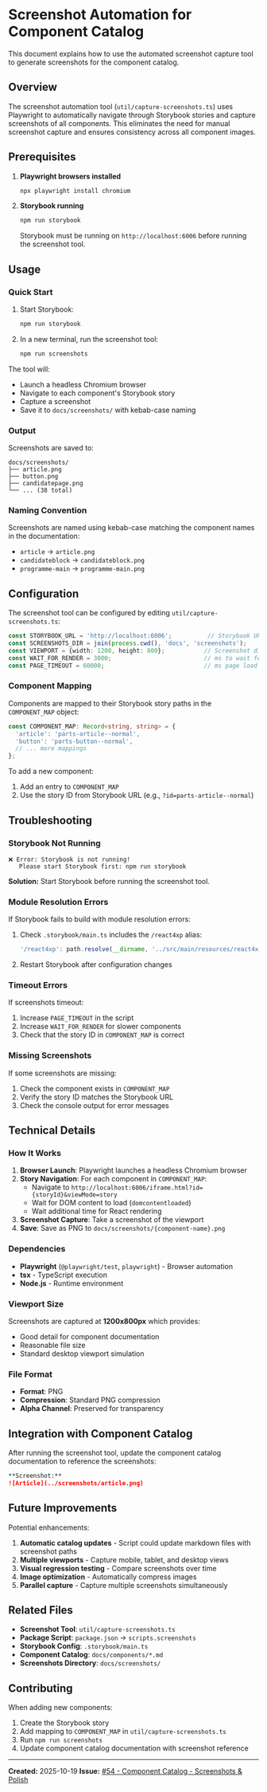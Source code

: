 # Screenshot Automation for Component Catalog

This document explains how to use the automated screenshot capture tool to generate screenshots for the component catalog.

## Overview

The screenshot automation tool (`util/capture-screenshots.ts`) uses Playwright to automatically navigate through Storybook stories and capture screenshots of all components. This eliminates the need for manual screenshot capture and ensures consistency across all component images.

## Prerequisites

1. **Playwright browsers installed**
   ```bash
   npx playwright install chromium
   ```

2. **Storybook running**
   ```bash
   npm run storybook
   ```
   Storybook must be running on `http://localhost:6006` before running the screenshot tool.

## Usage

### Quick Start

1. Start Storybook:
   ```bash
   npm run storybook
   ```

2. In a new terminal, run the screenshot tool:
   ```bash
   npm run screenshots
   ```

The tool will:
- Launch a headless Chromium browser
- Navigate to each component's Storybook story
- Capture a screenshot
- Save it to `docs/screenshots/` with kebab-case naming

### Output

Screenshots are saved to:
```
docs/screenshots/
├── article.png
├── button.png
├── candidatepage.png
└── ... (38 total)
```

### Naming Convention

Screenshots are named using kebab-case matching the component names in the documentation:
- `article` → `article.png`
- `candidateblock` → `candidateblock.png`
- `programme-main` → `programme-main.png`

## Configuration

The screenshot tool can be configured by editing `util/capture-screenshots.ts`:

```typescript
const STORYBOOK_URL = 'http://localhost:6006';          // Storybook URL
const SCREENSHOTS_DIR = join(process.cwd(), 'docs', 'screenshots');
const VIEWPORT = {width: 1200, height: 800};           // Screenshot dimensions
const WAIT_FOR_RENDER = 3000;                          // ms to wait for rendering
const PAGE_TIMEOUT = 60000;                            // ms page load timeout
```

### Component Mapping

Components are mapped to their Storybook story paths in the `COMPONENT_MAP` object:

```typescript
const COMPONENT_MAP: Record<string, string> = {
  'article': 'parts-article--normal',
  'button': 'parts-button--normal',
  // ... more mappings
};
```

To add a new component:
1. Add an entry to `COMPONENT_MAP`
2. Use the story ID from Storybook URL (e.g., `?id=parts-article--normal`)

## Troubleshooting

### Storybook Not Running

```
❌ Error: Storybook is not running!
   Please start Storybook first: npm run storybook
```

**Solution:** Start Storybook before running the screenshot tool.

### Module Resolution Errors

If Storybook fails to build with module resolution errors:

1. Check `.storybook/main.ts` includes the `/react4xp` alias:
   ```typescript
   '/react4xp': path.resolve(__dirname, '../src/main/resources/react4xp')
   ```

2. Restart Storybook after configuration changes

### Timeout Errors

If screenshots timeout:

1. Increase `PAGE_TIMEOUT` in the script
2. Increase `WAIT_FOR_RENDER` for slower components
3. Check that the story ID in `COMPONENT_MAP` is correct

### Missing Screenshots

If some screenshots are missing:

1. Check the component exists in `COMPONENT_MAP`
2. Verify the story ID matches the Storybook URL
3. Check the console output for error messages

## Technical Details

### How It Works

1. **Browser Launch**: Playwright launches a headless Chromium browser
2. **Story Navigation**: For each component in `COMPONENT_MAP`:
   - Navigate to `http://localhost:6006/iframe.html?id={storyId}&viewMode=story`
   - Wait for DOM content to load (`domcontentloaded`)
   - Wait additional time for React rendering
3. **Screenshot Capture**: Take a screenshot of the viewport
4. **Save**: Save as PNG to `docs/screenshots/{component-name}.png`

### Dependencies

- **Playwright** (`@playwright/test`, `playwright`) - Browser automation
- **tsx** - TypeScript execution
- **Node.js** - Runtime environment

### Viewport Size

Screenshots are captured at **1200x800px** which provides:
- Good detail for component documentation
- Reasonable file size
- Standard desktop viewport simulation

### File Format

- **Format**: PNG
- **Compression**: Standard PNG compression
- **Alpha Channel**: Preserved for transparency

## Integration with Component Catalog

After running the screenshot tool, update the component catalog documentation to reference the screenshots:

```markdown
**Screenshot:**
![Article](../screenshots/article.png)
```

## Future Improvements

Potential enhancements:

1. **Automatic catalog updates** - Script could update markdown files with screenshot paths
2. **Multiple viewports** - Capture mobile, tablet, and desktop views
3. **Visual regression testing** - Compare screenshots over time
4. **Image optimization** - Automatically compress images
5. **Parallel capture** - Capture multiple screenshots simultaneously

## Related Files

- **Screenshot Tool**: `util/capture-screenshots.ts`
- **Package Script**: `package.json` → `scripts.screenshots`
- **Storybook Config**: `.storybook/main.ts`
- **Component Catalog**: `docs/components/*.md`
- **Screenshots Directory**: `docs/screenshots/`

## Contributing

When adding new components:

1. Create the Storybook story
2. Add mapping to `COMPONENT_MAP` in `util/capture-screenshots.ts`
3. Run `npm run screenshots`
4. Update component catalog documentation with screenshot reference

---

**Created:** 2025-10-19
**Issue:** [#54 - Component Catalog - Screenshots & Polish](https://github.com/Liberalistene-Developers/lib.no/issues/54)
